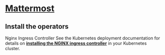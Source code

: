 # **[Mattermost](https://docs.mattermost.com/install/install-kubernetes.html)**

## Install the operators

Nginx Ingress Controller
See the Kubernetes deployment documentation for details on **[installing the NGINX ingress controller](https://kubernetes.github.io/ingress-nginx/deploy/)** in your Kubernetes cluster.
